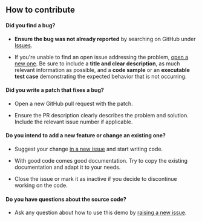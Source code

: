 ## How to contribute

#### **Did you find a bug?**

* **Ensure the bug was not already reported** by searching on GitHub under [Issues](https://github.com/dotunj/nexmo-pager-duty/issues).

* If you're unable to find an open issue addressing the problem, [open a new one](https://github.com/dotunj/nexmo-pager-duty/issues/new). Be sure to include a **title and clear description**, as much relevant information as possible, and a **code sample** or an **executable test case** demonstrating the expected behavior that is not occurring.

#### **Did you write a patch that fixes a bug?**

* Open a new GitHub pull request with the patch.

* Ensure the PR description clearly describes the problem and solution. Include the relevant issue number if applicable.

#### **Do you intend to add a new feature or change an existing one?**

* Suggest your change [in a new issue](https://github.com/dotunj/nexmo-pager-duty/issues/new) and start writing code.

* With good code comes good documentation. Try to copy the existing documentation and adapt it to your needs.

* Close the issue or mark it as inactive if you decide to discontinue working on the code.

#### **Do you have questions about the source code?**

* Ask any question about how to use this demo by [raising a new issue](https://github.com/dotunj/nexmo-pager-duty/issues/new).
